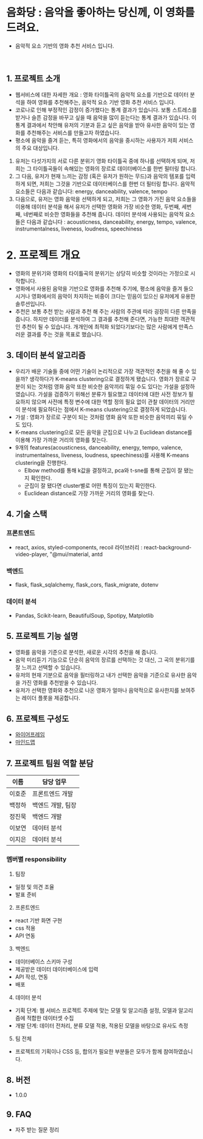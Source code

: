 # 음화당 : 음악을 좋아하는 당신께, 이 영화를 드려요.
- 음악적 요소 기반의 영화 추천 서비스 입니다.

</br>

## 1. 프로젝트 소개

  - 웹서비스에 대한 자세한 개요 : 영화 타이틀곡의 음악적 요소를 기반으로 데이터 분석을 하여 영화를 추천해주는, 음악적 요소 기반 영화 추천 서비스 입니다. 
  - 코로나로 인해 부정적인 감정이 증가했다는 통계 결과가 있습니다. 보통 스트레스를 받거나 슬픈 감정을 바꾸고 싶을 때 음악을 많이 듣는다는 통계 결과가 있습니다. 이 통계 결과에서 착안해 유저의 기분과 듣고 싶은 음악을 받아 유사한 음악이 있는 영화를 추천해주는 서비스를 만들고자 하였습니다. 
  - 평소에 음악을 즐겨 듣는, 특히 영화에서의 음악을 중시하는 사용자가 저희 서비스의 주요 대상입니다. 
  
  1. 유저는 다섯가지의 서로 다른 분위기 영화 타이틀곡 중에 하나를 선택하게 되며, 저희는 그 타이틀곡들이 속해있는 영화의 장르로 데이터베이스를 한번 필터링 합니다. 
  2. 그 다음, 유저가 현재 느끼는 감정 (혹은 유저가 원하는 무드)과 음악의 템포를 입력하게 되면, 저희는 그것을 기반으로 데이터베이스를 한번 더 필터링 합니다. 음악적 요소들은 다음과 같습니다: energy, danceability, valence, tempo
  3. 다음으로, 유저는 영화 음악을 선택하게 되고, 저희는 그 영화가 가진 음악 요소들을 이용해 데이터 분석을 해서 유저가 선택한 영화와 가장 비슷한 영화, 두번째, 세번째, 네번째로 비슷한 영화들을 추천해 줍니다. 데이터 분석에 사용되는 음악적 요소들은 다음과 같습니다 : acousticness, danceability, energy, tempo, valence, instrumentalness, liveness, loudness, speechiness 


# 2. 프로젝트 개요

  - 영화의 분위기와 영화의 타이틀곡의 분위기는 상당히 비슷할 것이라는 가정으로 시작합니다. 
  - 영화에서 사용된 음악을 기반으로 영화를 추천해 주기에, 평소에 음악을 즐겨 들으시거나 영화에서의 음악이 차지하는 비중이 크다는 믿음이 있으신 유저에게 유용한 솔루션입니다. 
  - 추천은 보통 추천 받는 사람과 추천 해 주는 사람의 주관에 따라 굉장히 다른 만족을 줍니다. 하지만 데이터를 분석하여 그 결과를 추천해 준다면, 가능한 최대한 객관적인 추천이 될 수 있습니다. 개개인에 최적화 되었다기보다는 많은 사람에게 만족스러운 결과를 주는 것을 목표로 했습니다. 


## 3. 데이터 분석 알고리즘

  - 우리가 배운 기술들 중에 어떤 기술이 논리적으로 가장 객관적인 추천을 해 줄 수 있을까? 생각하다가 K-means clustering으로 결정하게 됐습니다. 영화가 장르로 구분이 되는 것처럼 영화 음악 또한 비슷한 음악끼리 묶일 수도 있다는 가설을 설정하였습니다. 가설을 검증하기 위해선 분류가 필요했고 데이터에 대한 사전 정보가 필요하지 않으며 사전에 특정 변수에 대한 역할 정의 필요 없이 관찰 데이터의 거리만이 분석에 필요하다는 점에서 K-means clustering으로 결정하게 되었습니다.
  - 가설 : 영화가 장르로 구분이 되는 것처럼 영화 음악 또한 비슷한 음악끼리 묶일 수도 있다.
  - K-means clustering으로 모든 음악을 군집으로 나누고 Euclidean distance를 이용해 가장 가까운 거리의 영화를 찾는다.
  - 9개의 features(acousticness, danceability, energy, tempo, valence, instrumentalness, liveness, loudness, speechiness)를 사용해 K-means   clustering을 진행한다.
    - Elbow method를 통해 k값을 결정하고, pca와 t-sne를 통해 군집이 잘 됐는지 확인한다.
    - 군집이 잘 됐다면 cluster별로 어떤 특징이 있는지 확인한다.
    - Euclidean distance로 가장 가까운 거리의 영화를 찾는다.

## 4. 기술 스택

  ### 프론트엔드
  - react, axios, styled-components, recoil
  라이브러리 : react-background-video-player, "@mui/material, antd

  ### 백엔드
  - flask, flask_sqlalchemy, flask_cors, flask_migrate, dotenv

  ### 데이터 분석
  - Pandas, Scikit-learn, BeautifulSoup, Spotipy, Matplotlib


## 5. 프로젝트 기능 설명

  - 영화를 음악을 기준으로 분석한, 새로운 시각의 추천을 해 줍니다.  
  - 음악 미리듣기 기능으로 단순히 음악의 장르를 선택하는 것 대신, 그 곡의 분위기를 잘 느끼고 선택할 수 있습니다. 
  - 유저의 현재 기분으로 음악을 필터링하고 내가 선택한 음악을 기준으로 유사한 음악을 가진 영화를 추천받을 수 있습니다.
  - 유저가 선택한 영화와 추천으로 나온 영화가 얼마나 음악적으로 유사한지를 보여주는 레이더 플롯을 제공합니다. 


## 6. 프로젝트 구성도
  - [와이어프레임](https://whimsical.com/final-wireframe-7USzDdZwGbqwxuBVdz6vHF)
  - [마인드맵](https://whimsical.com/mindmap-TKvX8ZBsDsXFGUCrrd4UVw)


## 7. 프로젝트 팀원 역할 분담
| 이름 | 담당 업무 |
| ------ | ------ |
| 이호준 | 프론트엔드 개발 |
| 백정하 | 백엔드 개발, 팀장 |
| 정진묵 | 백엔드 개발 |
| 이보연 | 데이터 분석 |
| 이지은 | 데이터 분석 |

### 멤버별 responsibility

1. 팀장

- 일정 및 의견 조율 
- 발표 준비 

2. 프론트엔드

- react 기반 화면 구현 
- css 적용 
- API 연동 

3. 백엔드

- 데이터베이스 스키마 구성 
- 제공받은 데이터 데이터베이스에 입력 
- API 작성, 연동 
- 배포 

4. 데이터 분석

- 기획 단계: 웹 서비스 프로젝트 주제에 맞는 모델 및 알고리즘 설정, 모델과 알고리즘에 적합한 데이터셋 수집
- 개발 단계: 데이터 전처리, 분류 모델 적용, 적용된 모델을 바탕으로 유사도 측정

5. 팀 전체

- 프로젝트의 기획이나 CSS 등, 합의가 필요한 부분들은 모두가 함께 참여하였습니다. 

## 8. 버전
  - 1.0.0

## 9. FAQ
  - 자주 받는 질문 정리
